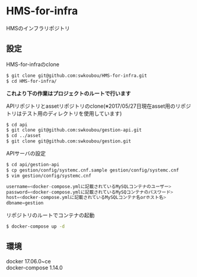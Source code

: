 # HMS-for-infra
HMSのインフラリポジトリ

## 設定
HMS-for-infraのclone
```bash
$ git clone git@github.com:swkoubou/HMS-for-infra.git
$ cd HMS-for-infra/
```
**これより下の作業はプロジェクトのルートで行います**

APIリポジトリとassetリポジトリのclone(※2017/05/27日現在asset用のリポジトリはテスト用のディレクトリを使用しています)
```bash
$ cd api
$ git clone git@github.com:swkoubou/gestion-api.git
$ cd ../asset
$ git clone git@github.com:swkoubou/gestion.git
```

APIサーバの設定
```bash
$ cd api/gestion-api
$ cp gestion/config/systemc.cnf.sample gestion/config/systemc.cnf
$ vim gestion/config/systemc.cnf
```
```python
username=<docker-compose.ymlに記載されているMySQLコンテナのユーザー>
password=<docker-compose.ymlに記載されているMySQコンテナのパスワード>
host=<docker-compose.ymlに記載されているMySQLコンテナ名orホスト名>
dbname=gestion
```

リポジトリのルートでコンテナの起動
```bash
$ docker-compose up -d
```

## 環境
docker         17.06.0~ce<br>
docker-compose 1.14.0
